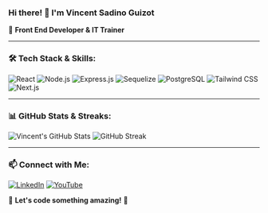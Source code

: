### Hi there! 👋 I'm **Vincent Sadino Guizot**  
🚀 **Front End Developer & IT Trainer**  

---

### 🛠 Tech Stack & Skills:

![React](https://img.shields.io/badge/React-61DAFB?style=for-the-badge&logo=react&logoColor=black)
![Node.js](https://img.shields.io/badge/Node.js-339933?style=for-the-badge&logo=node.js&logoColor=white)
![Express.js](https://img.shields.io/badge/Express.js-000000?style=for-the-badge&logo=express&logoColor=white)
![Sequelize](https://img.shields.io/badge/Sequelize-52B0E7?style=for-the-badge&logo=sequelize&logoColor=white)
![PostgreSQL](https://img.shields.io/badge/PostgreSQL-336791?style=for-the-badge&logo=postgresql&logoColor=white)
![Tailwind CSS](https://img.shields.io/badge/Tailwind_CSS-38B2AC?style=for-the-badge&logo=tailwind-css&logoColor=white)
![Next.js](https://img.shields.io/badge/Next.js-000000?style=for-the-badge&logo=next.js&logoColor=white)

---

### 📊 GitHub Stats & Streaks:

![Vincent's GitHub Stats](https://github-readme-stats.vercel.app/api?username=vincent-guizot&show_icons=true&theme=great_gatsby)
![GitHub Streak](https://github-readme-streak-stats.herokuapp.com/?user=vincent-guizot&theme=great_gatsby)

---

### 📫 Connect with Me:
[![LinkedIn](https://img.shields.io/badge/LinkedIn-0077B5?style=for-the-badge&logo=linkedin&logoColor=white)](https://www.linkedin.com/in/vincent-sadino-guizot-14541559/)
[![YouTube](https://img.shields.io/badge/YouTube-FF0000?style=for-the-badge&logo=youtube&logoColor=white)](https://www.youtube.com/@codizen7)

💬 **Let's code something amazing!** 🚀
